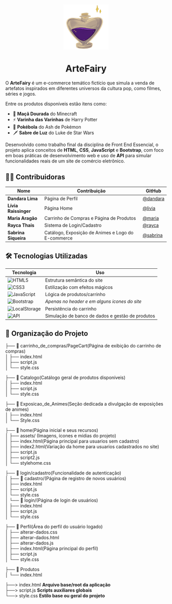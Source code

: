 <p align="center"> <img src="artefairy.png" width="140" height="140" alt="E-commerce ArteFairy-logo"></p>
<h1 align="center">ArteFairy</h1>

O **ArteFairy** é um e-commerce temático fictício que simula a venda de artefatos inspirados em diferentes universos da cultura pop, como filmes, séries e jogos.  

Entre os produtos disponíveis estão itens como:  
- 🍎 **Maçã Dourada** do Minecraft  
- ⚡ **Varinha das Varinhas** de Harry Potter   
- 🔴 **Pokébola** do Ash de Pokémon  
- 🗡️ **Sabre de Luz** do Luke de Star Wars

Desenvolvido como trabalho final da disciplina de Front End Essencial, o projeto aplica conceitos de **HTML**, **CSS**, **JavaScript** e **Bootstrap**, com foco em boas práticas de desenvolvimento web e uso de **API** para simular funcionalidades reais de um site de comércio eletrônico.

## 👩‍💻 **Contribuidoras**

| Nome      | Contribuição | GitHub |
|-----------|--------------|--------|
| **Dandara Lima** | Página de Perfil | [@dandara](https://github.com/dandaralimaf) |
| **Lívia Raissinger**   | Página Home | [@livia](https://github.com/livia9) |
| **Maria Aragão**   | Carrinho de Compras e Página de Produtos | [@maria](https://github.com/Maria-S-Aragao) |
| **Rayca Thais**   | Sistema de Login/Cadastro | [@rayca](https://github.com/raycaThais) |
| **Sabrina Siqueira** | Catálogo, Exposição de Animes e Logo do E-commerce | [@sabrina](https://github.com/Sai-czs) |

## 🛠️ **Tecnologias Utilizadas**  
| **Tecnologia**       | **Uso**                                                                 |
|----------------------|-------------------------------------------------------------------------|
| ![HTML5](https://img.shields.io/badge/HTML5-E34F26?style=for-the-badge&logo=html5&logoColor=white) | Estrutura semântica do site |
| ![CSS3](https://img.shields.io/badge/CSS3-1572B6?style=for-the-badge&logo=css3&logoColor=white) | Estilização com efeitos mágicos |
| ![JavaScript](https://img.shields.io/badge/JavaScript-F7DF1E?style=for-the-badge&logo=javascript&logoColor=black) | Lógica de produtos/carrinho |
| ![Bootstrap](https://img.shields.io/badge/Bootstrap-7952B3?style=for-the-badge&logo=bootstrap&logoColor=white) | *Apenas no header e em alguns icones do site* |
| ![LocalStorage](https://img.shields.io/badge/LocalStorage-FFD700?style=for-the-badge&logo=html5&logoColor=white) | Persistência do carrinho |
| ![API](https://img.shields.io/badge/API-6DB33F?style=for-the-badge&logo=postman&logoColor=white) | Simulação de banco de dados e gestão de produtos |

## 📁 **Organização do Projeto**
    
├── 📁 carrinho_de_compras/PageCart(Página de exibição do carrinho de compras)    
│   ├── index.html  
│   ├── script.js    
│   └── style.css   
        
├── 📁 Catalogo(Catálogo geral de produtos disponíveis)    
│   ├── index.html  
│   ├── script.js    
│   └── style.css    
     
├── 📁 Exposicao_de_Animes(Seção dedicada a divulgação de exposições de animes)   
│   ├── index.html  
│   └── Style.css   

├── 📁 home(Página inicial e seus recursos)   
│   ├── assets/ (Imagens, ícones e mídias do projeto)     
│   ├── index.html(Página principal para usuarios sem cadastro)   
│   ├── index2.html(Variação da home para usuarios cadastrados no site)     
│   ├── script.js    
│   ├── script2.js     
│   └── stylehome.css     
     
├── 📁 login/cadastro(Funcionalidade de autenticação)   
│   ├── 📁 cadastro/(Página de registro de novos usuários)  
│        ├── index.html   
│        ├── script.js     
│        └── style.css    
│   └── 📁 login/(Página de login de usuários)   
│       ├── index.html   
│       ├── script.js     
│       └── style.css    
    
├── 📁 Perfil(Área do perfil do usuário logado)     
│   ├── alterar-dados.css  
│   ├── alterar-dados.html  
│   ├── alterar-dados.js    
│   ├── index.html(Página principal do perfil)      
│   ├── script.js     
│   └── style.css       
    
├── 📁 Produtos  
│   └── index.html   
  
├──> index.html **Arquivo base/root da aplicação**    
├──> script.js **Scripts auxiliares globais**   
└──> style.css **Estilo base ou geral do projeto**  
